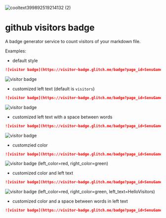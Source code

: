 ![cooltext399892519214132 (2)](https://user-images.githubusercontent.com/86920820/145668312-f0a60553-2063-4123-89d8-e1d963ac0a87.png)

# github visitors badge

A badge generator service to count visitors of your markdown file.

Examples:

- default style

```markdown
![visitor badge](https://visitor-badge.glitch.me/badge?page_id=SenuGamerBoy.github-visitors-badge)
```

![visitor badge](https://visitor-badge.glitch.me/badge?page_id=SenuGamerBoy.github-visitors-badge)

- customized left text (default is `visitors`)

```markdown
![visitor badge](https://visitor-badge.glitch.me/badge?page_id=SenuGamerBoy.github-visitors-badge&left_text=MyPageVisitors)
```
![visitor badge](https://visitor-badge.glitch.me/badge?page_id=SenuGamerBoy.github-visitors-badge&left_text=MyPageVisitors)

- customized left text with a space between words

```markdown
![visitor badge](https://visitor-badge.glitch.me/badge?page_id=SenuGamerBoy.github-visitors-badge&left_text=My%20Page%20Visitors)
```
![visitor badge](https://visitor-badge.glitch.me/badge?page_id=SenuGamerBoy.github-visitors-badge&left_text=My%20Page%20Visitors)

- customzied color

```markdown
![visitor badge](https://visitor-badge.glitch.me/badge?page_id=SenuGamerBoy.github-visitors-badge&left_color=red&right_color=green) 
```

![visitor badge](https://visitor-badge.glitch.me/badge?page_id=SenuGamerBoy.github-visitors-badge&left_color=red&right_color=green) (left_color=red, right_color=green)

- customized color and left text

```markdown
![visitor badge](https://visitor-badge.glitch.me/badge?page_id=SenuGamerBoy.github-visitors-badge&left_color=red&right_color=green&left_text=HelloVisitors)
```

![visitor badge](https://visitor-badge.glitch.me/badge?page_id=SenuGamerBoy.github-visitors-badge&left_color=red&right_color=green&left_text=HelloVisitors) (left_color=red, right_color=green, left_text=HelloVisitors)

- customized color and a space between words in left text

```markdown
![visitor badge](https://visitor-badge.glitch.me/badge?page_id=SenuGamerBoy.github-visitors-badge&left_color=red&right_color=green&left_text=Hello%20Visitors)
```
